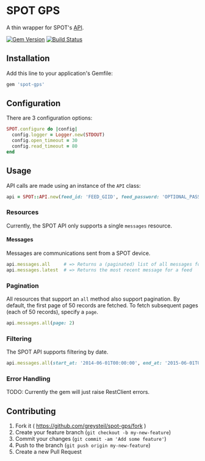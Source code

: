 # SPOT GPS

A thin wrapper for SPOT's [API](http://www.findmespot.com/en/index.php?cid=1700).

[![Gem Version](https://badge.fury.io/rb/spot-gps.svg)](http://badge.fury.io/rb/spot-gps)
[![Build Status](https://travis-ci.org/greysteil/spot-gps.svg?branch=master)](https://travis-ci.org/greysteil/spot-gps)

## Installation

Add this line to your application's Gemfile:

```ruby
gem 'spot-gps'
```

## Configuration

There are 3 configuration options:

```ruby
SPOT.configure do |config|
  config.logger = Logger.new(STDOUT)
  config.open_timeout = 30
  config.read_timeout = 80
end
```

## Usage

API calls are made using an instance of the `API` class:

```ruby
api = SPOT::API.new(feed_id: 'FEED_GIID', feed_password: 'OPTIONAL_PASSWORD')
```

### Resources

Currently, the SPOT API only supports a single `messages` resource.

#### Messages

Messages are communications sent from a SPOT device.

```ruby
api.messages.all     # => Returns a (paginated) list of all messages for a feed
api.messages.latest  # => Returns the most recent message for a feed
```

### Pagination

All resources that support an `all` method also support pagination. By default,
the first page of 50 records are fetched. To fetch subsequent pages (each of 50
records), specify a `page`.

```ruby
api.messages.all(page: 2)
```

### Filtering

The SPOT API supports filtering by date.

```ruby
api.messages.all(start_at: '2014-06-01T00:00:00', end_at: '2015-06-01T00:00:00')
```

### Error Handling

TODO: Currently the gem will just raise RestClient errors.

## Contributing

1. Fork it ( https://github.com/greysteil/spot-gps/fork )
2. Create your feature branch (`git checkout -b my-new-feature`)
3. Commit your changes (`git commit -am 'Add some feature'`)
4. Push to the branch (`git push origin my-new-feature`)
5. Create a new Pull Request
